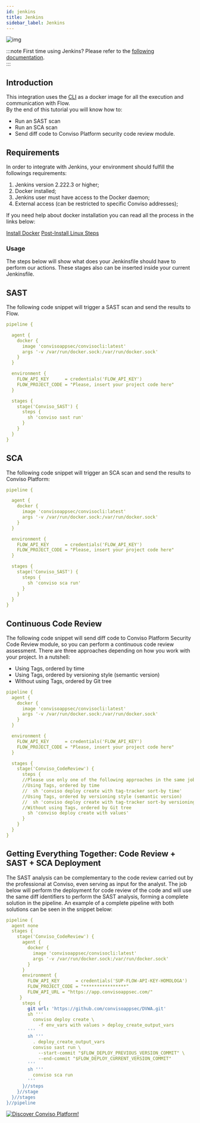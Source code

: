 ```yaml
---
id: jenkins
title: Jenkins
sidebar_label: Jenkins
---
```


<div style={{textAlign: 'center'}}>

![img](../../static/img/jenkins.png)

</div>

:::note
First time using Jenkins? Please refer to the [following documentation](https://www.jenkins.io/doc/book/).  
:::

## Introduction

This integration uses the [CLI](../cli/installation) as a docker image for all the execution and communication with Flow.  
By the end of this tutorial you will know how to:
- Run an SAST scan
- Run an SCA scan
- Send diff code to Conviso Platform security code review module.

## Requirements
In order to integrate with Jenkins, your environment should fulfill the followings requirements:
1. Jenkins version 2.222.3 or higher;
1. Docker installed;
1. Jenkins user must have access to the Docker daemon;
1. External access (can be restricted to specific Conviso addresses);

If you need help about docker installation you can read all the process in the links below:

[Install Docker](https://docs.docker.com/engine/install/ubuntu/#install-using-the-convenience-script)
[Post-Install Linux Steps](https://docs.docker.com/engine/install/linux-postinstall/)



### Usage

The steps below will show what does your Jenkinsfile should have to perform our actions.
These stages also can be inserted inside your current Jenkinsfile.
## SAST
The following code snippet will trigger a SAST scan and send the results to Flow.

```yml
pipeline {

  agent {
    docker {
      image 'convisoappsec/convisocli:latest'
      args '-v /var/run/docker.sock:/var/run/docker.sock'
    }
  }

  environment {
    FLOW_API_KEY      = credentials('FLOW_API_KEY')
    FLOW_PROJECT_CODE = "Please, insert your project code here"
  }

  stages {
    stage('Conviso_SAST') {
      steps {
        sh 'conviso sast run'
      }
    }
  }
}
```

## SCA

The following code snippet will trigger an SCA scan and send the results to Conviso Platform:

```yml
pipeline {

  agent {
    docker {
      image 'convisoappsec/convisocli:latest'
      args '-v /var/run/docker.sock:/var/run/docker.sock'
    }
  }

  environment {
    FLOW_API_KEY      = credentials('FLOW_API_KEY')
    FLOW_PROJECT_CODE = "Please, insert your project code here"
  }

  stages {
    stage('Conviso_SAST') {
      steps {
        sh 'conviso sca run'
      }
    }
  }
}
```

## Continuous Code Review 
The following code snippet will send diff code to Conviso Platform Security Code Review module, so you can perform a continuous code review assessment.
There are three approaches depending on how you work with your project. In a nutshell:
- Using Tags, ordered by time
- Using Tags, ordered by versioning style (semantic version)
- Without using Tags, ordered by Git tree

```yml
pipeline {
  agent {
    docker {
      image 'convisoappsec/convisocli:latest'
      args '-v /var/run/docker.sock:/var/run/docker.sock'
    }
  }

  environment {
    FLOW_API_KEY      = credentials('FLOW_API_KEY')
    FLOW_PROJECT_CODE = "Please, insert your project code here"
  }

  stages {
    stage('Conviso_CodeReview') {
      steps {
      //Please use only one of the following approaches in the same job
      //Using Tags, ordered by time
      //  sh 'conviso deploy create with tag-tracker sort-by time'
      //Using Tags, ordered by versioning style (semantic version)
      //  sh 'conviso deploy create with tag-tracker sort-by versioning-style'
      //Without using Tags, ordered by Git tree
        sh 'conviso deploy create with values'
      }
    }
  }
}
```

## Getting Everything Together: Code Review + SAST + SCA Deployment

The SAST analysis can be complementary to the code review carried out by the professional at Conviso, even serving as input for the analyst. The job below will perform the deployment for code review of the code and will use the same diff identifiers to perform the SAST analysis, forming a complete solution in the pipeline. An example of a complete pipeline with both solutions can be seen in the snippet below: 

```yml
pipeline {
  agent none
  stages {
    stage('Conviso_CodeReview') {
      agent {
        docker {
          image 'convisoappsec/convisocli:latest'
          args '-v /var/run/docker.sock:/var/run/docker.sock'
        }
      }     
      environment {
        FLOW_API_KEY      = credentials('SUP-FLOW-API-KEY-HOMOLOGA')
        FLOW_PROJECT_CODE = "****************"
        FLOW_API_URL = "https://app.convisoappsec.com/"
     }
      steps {
        git url: 'https://github.com/convisoappsec/DVWA.git'
        sh '''
          conviso deploy create \
	        -f env_vars with values > deploy_create_output_vars
        '''
​        sh '''
          . deploy_create_output_vars
          conviso sast run \
	        --start-commit "$FLOW_DEPLOY_PREVIOUS_VERSION_COMMIT" \
            --end-commit "$FLOW_DEPLOY_CURRENT_VERSION_COMMIT"
        '''
        sh '''
          conviso sca run
        '''
      }//steps
    }//stage
  }//stages
}//pipeline
```

[![Discover Conviso Platform!](https://no-cache.hubspot.com/cta/default/5613826/interactive-125788977029.png)](https://cta-service-cms2.hubspot.com/web-interactives/public/v1/track/redirect?encryptedPayload=AVxigLKtcWzoFbzpyImNNQsXC9S54LjJuklwM39zNd7hvSoR%2FVTX%2FXjNdqdcIIDaZwGiNwYii5hXwRR06puch8xINMyL3EXxTMuSG8Le9if9juV3u%2F%2BX%2FCKsCZN1tLpW39gGnNpiLedq%2BrrfmYxgh8G%2BTcRBEWaKasQ%3D&webInteractiveContentId=125788977029&portalId=5613826)